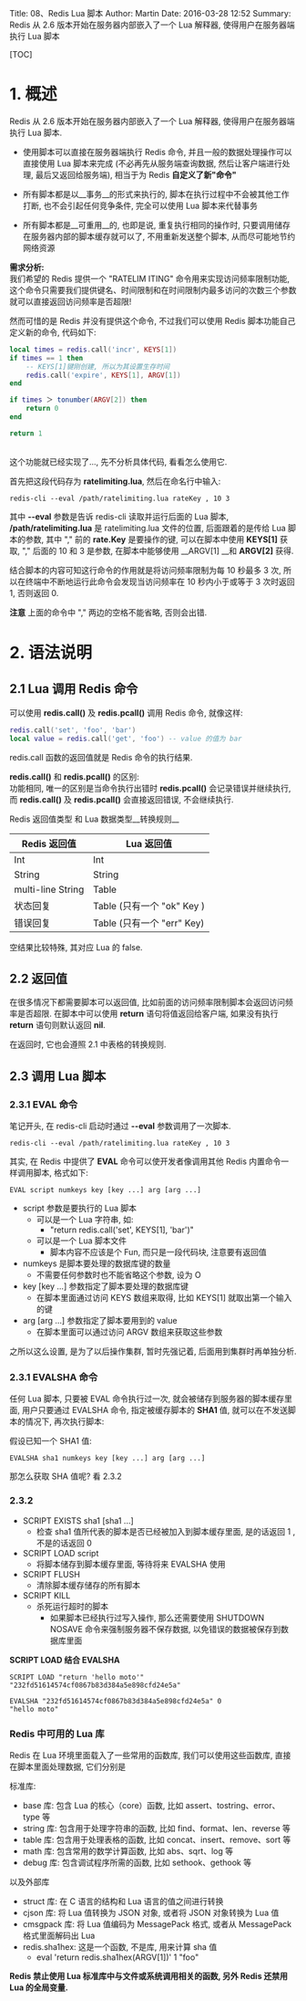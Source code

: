 Title: 08、Redis Lua 脚本
Author: Martin
Date: 2016-03-28 12:52
Summary: Redis 从 2.6 版本开始在服务器内部嵌入了一个 Lua 解释器, 使得用户在服务器端执行 Lua 脚本

[TOC]

# 1. 概述

Redis 从 2.6 版本开始在服务器内部嵌入了一个 Lua 解释器, 使得用户在服务器端执行 Lua 脚本.

- 使用脚本可以直接在服务器端执行 Redis 命令, 并且一般的数据处理操作可以直接使用 Lua 脚本来完成 (不必再先从服务端查询数据, 然后让客户端进行处理, 最后又返回给服务端), 相当于为 Redis __自定义了新"命令"__

- 所有脚本都是以__事务__的形式来执行的, 脚本在执行过程中不会被其他工作打断, 也不会引起任何竞争条件, 完全可以使用 Lua 脚本来代替事务

- 所有脚本都是__可重用__的, 也即是说, 重复执行相同的操作时, 只要调用储存在服务器内部的脚本缓存就可以了, 不用重新发送整个脚本, 从而尽可能地节约网络资源

__需求分析:__<br>
我们希望的 Redis 提供一个 "RATELIM ITING" 命令用来实现访问频率限制功能, 这个命令只需要我们提供键名、时间限制和在时间限制内最多访问的次数三个参数就可以直接返回访问频率是否超限!

然而可惜的是 Redis 并没有提供这个命令, 不过我们可以使用 Redis 脚本功能自己定义新的命令, 代码如下:

```lua
local times = redis.call('incr', KEYS[1])
if times == 1 then
    -- KEYS[1]键刚创建, 所以为其设置生存时间
    redis.call('expire', KEYS[1], ARGV[1])
end

if times ＞ tonumber(ARGV[2]) then
    return 0
end

return 1
```

<br>
这个功能就已经实现了..., 先不分析具体代码, 看看怎么使用它.

首先把这段代码存为 __ratelimiting.lua__, 然后在命名行中输入:

```
redis-cli --eval /path/ratelimiting.lua rateKey , 10 3
```

其中 __--eval__ 参数是告诉 redis-cli 读取并运行后面的 Lua 脚本, __/path/ratelimiting.lua__ 是 ratelimiting.lua 文件的位置, 后面跟着的是传给 Lua 脚本的参数, 其中 "," 前的 __rate.Key__ 是要操作的键, 可以在脚本中使用 __KEYS[1]__ 获取, "," 后面的 10 和 3 是参数, 在脚本中能够使用 __ARGV[1] __和 __ARGV[2]__ 获得.

结合脚本的内容可知这行命令的作用就是将访问频率限制为每 10 秒最多 3 次, 所以在终端中不断地运行此命令会发现当访问频率在 10 秒内小于或等于 3 次时返回 1, 否则返回 0.

__注意__ 上面的命令中 "," 两边的空格不能省略, 否则会出错.

# 2. 语法说明
## 2.1 Lua 调用 Redis 命令
可以使用 __redis.call()__ 及 __redis.pcall()__ 调用 Redis 命令, 就像这样:

```lua
redis.call('set', 'foo', 'bar')
local value = redis.call('get', 'foo') -- value 的值为 bar
```

redis.call 函数的返回值就是 Redis 命令的执行结果.

__redis.call()__ 和 __redis.pcall()__ 的区别:<br>
功能相同, 唯一的区别是当命令执行出错时 __redis.pcall()__ 会记录错误并继续执行, 而 __redis.call()__ 及 __redis.pcall()__ 会直接返回错误, 不会继续执行.

Redis 返回值类型 和 Lua 数据类型__转换规则__

|   Redis 返回值    |         Lua 返回值         |
|-------------------|----------------------------|
| Int               | Int                        |
| String            | String                     |
| multi-line String | Table                      |
| 状态回复          | Table (只有一个 "ok" Key ) |
| 错误回复          | Table (只有一个 "err" Key) |

空结果比较特殊, 其对应 Lua 的 false.

## 2.2 返回值
在很多情况下都需要脚本可以返回值, 比如前面的访问频率限制脚本会返回访问频率是否超限. 在脚本中可以使用 __return__ 语句将值返回给客户端, 如果没有执行 __return__ 语句则默认返回 __nil__.

在返回时, 它也会遵照 2.1 中表格的转换规则.

## 2.3 调用 Lua 脚本
### 2.3.1 EVAL 命令
笔记开头, 在 redis-cli 启动时通过 __--eval__ 参数调用了一次脚本.

```
redis-cli --eval /path/ratelimiting.lua rateKey , 10 3
```

其实, 在 Redis 中提供了 __EVAL__ 命令可以使开发者像调用其他 Redis 内置命令一样调用脚本, 格式如下:

```
EVAL script numkeys key [key ...] arg [arg ...]
```

- script 参数是要执行的 Lua 脚本
    + 可以是一个 Lua 字符串, 如:
        *  "return redis.call('set', KEYS[1], 'bar')"
    + 可以是一个 Lua 脚本文件
        * 脚本内容不应该是个 Fun, 而只是一段代码块, 注意要有返回值
- numkeys 是脚本要处理的数据库键的数量
    + 不需要任何参数时也不能省略这个参数, 设为 O
- key [key …] 参数指定了脚本要处理的数据库键
    + 在脚本里面通过访问 KEYS 数组来取得, 比如 KEYS[1] 就取出第一个输入的键
- arg [arg …] 参数指定了脚本要用到的 value
    + 在脚本里面可以通过访问 ARGV 数组来获取这些参数

之所以这么设置, 是为了以后操作集群, 暂时先强记着, 后面用到集群时再单独分析.

### 2.3.1 EVALSHA 命令
任何 Lua 脚本, 只要被 EVAL 命令执行过一次, 就会被储存到服务器的脚本缓存里面, 用户只要通过
EVALSHA 命令, 指定被缓存脚本的 __SHA1__ 值, 就可以在不发送脚本的情况下, 再次执行脚本:

假设已知一个 SHA1 值:

```
EVALSHA sha1 numkeys key [key ...] arg [arg ...]
```

那怎么获取 SHA 值呢? 看 2.3.2

### 2.3.2
- SCRIPT EXISTS sha1 [sha1 ...]
    + 检查 sha1 值所代表的脚本是否已经被加入到脚本缓存里面, 是的话返回 1 , 不是的话返回 0
- SCRIPT LOAD script
    + 将脚本储存到脚本缓存里面, 等待将来 EVALSHA 使用
- SCRIPT FLUSH
    + 清除脚本缓存储存的所有脚本
- SCRIPT KILL
    + 杀死运行超时的脚本
        * 如果脚本已经执行过写入操作, 那么还需要使用 SHUTDOWN NOSAVE 命令来强制服务器不保存数据, 以免错误的数据被保存到数据库里面

__SCRIPT LOAD 结合 EVALSHA__

```
SCRIPT LOAD "return 'hello moto'"
"232fd51614574cf0867b83d384a5e898cfd24e5a"

EVALSHA "232fd51614574cf0867b83d384a5e898cfd24e5a" 0
"hello moto"
```



### Redis 中可用的 Lua 库
Redis 在 Lua 环境里面载入了一些常用的函数库, 我们可以使用这些函数库, 直接在脚本里面处理数据, 它们分别是

标准库:

- base 库: 包含 Lua 的核心（core）函数, 比如 assert、tostring、error、type 等
- string 库: 包含用于处理字符串的函数, 比如 find、format、len、reverse 等
- table 库: 包含用于处理表格的函数, 比如 concat、insert、remove、sort 等
- math 库: 包含常用的数学计算函数, 比如 abs、sqrt、log 等
- debug 库: 包含调试程序所需的函数, 比如 sethook、gethook 等

以及外部库

- struct 库: 在 C 语言的结构和 Lua 语言的值之间进行转换
- cjson 库: 将 Lua 值转换为 JSON 对象, 或者将 JSON 对象转换为 Lua 值
- cmsgpack 库: 将 Lua 值编码为 MessagePack 格式, 或者从 MessagePack 格式里面解码出 Lua
- redis.sha1hex: 这是一个函数, 不是库, 用来计算 sha 值
    + eval 'return redis.sha1hex(ARGV[1])' 1 "foo"

__Redis 禁止使用 Lua 标准库中与文件或系统调用相关的函数, 另外 Redis 还禁用 Lua 的全局变量.__
